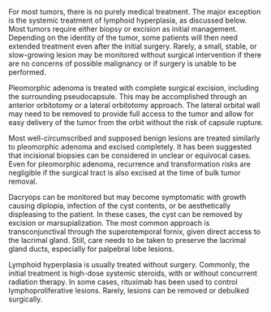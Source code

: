 For most tumors, there is no purely medical treatment. The major exception is the systemic treatment of lymphoid hyperplasia, as discussed below. Most tumors require either biopsy or excision as initial management. Depending on the identity of the tumor, some patients will then need extended treatment even after the initial surgery. Rarely, a small, stable, or slow-growing lesion may be monitored without surgical intervention if there are no concerns of possible malignancy or if surgery is unable to be performed.

Pleomorphic adenoma is treated with complete surgical excision, including the surrounding pseudocapsule. This may be accomplished through an anterior orbitotomy or a lateral orbitotomy approach. The lateral orbital wall may need to be removed to provide full access to the tumor and allow for easy delivery of the tumor from the orbit without the risk of capsule rupture.

Most well-circumscribed and supposed benign lesions are treated similarly to pleomorphic adenoma and excised completely. It has been suggested that incisional biopsies can be considered in unclear or equivocal cases. Even for pleomorphic adenoma, recurrence and transformation risks are negligible if the surgical tract is also excised at the time of bulk tumor removal.

Dacryops can be monitored but may become symptomatic with growth causing diplopia, infection of the cyst contents, or be aesthetically displeasing to the patient. In these cases, the cyst can be removed by excision or marsupialization. The most common approach is transconjunctival through the superotemporal fornix, given direct access to the lacrimal gland. Still, care needs to be taken to preserve the lacrimal gland ducts, especially for palpebral lobe lesions.

Lymphoid hyperplasia is usually treated without surgery. Commonly, the initial treatment is high-dose systemic steroids, with or without concurrent radiation therapy. In some cases, rituximab has been used to control lymphoproliferative lesions. Rarely, lesions can be removed or debulked surgically.